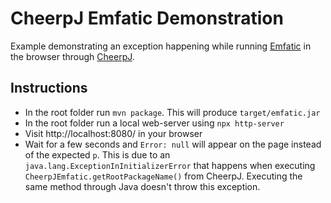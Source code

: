# CheerpJ Emfatic Demonstration

Example demonstrating an exception happening while running [Emfatic](https://eclipse.dev/emfatic) in the browser through [CheerpJ](https://labs.leaningtech.com/cheerpj3).

## Instructions

- In the root folder run `mvn package`. This will produce `target/emfatic.jar`
- In the root folder run a local web-server using `npx http-server`
- Visit http://localhost:8080/ in your browser
- Wait for a few seconds and `Error: null` will appear on the page instead of the expected `p`. This is due to an `java.lang.ExceptionInInitializerError` that happens when executing `CheerpJEmfatic.getRootPackageName()` from CheerpJ. Executing the same method through Java doesn't throw this exception.
